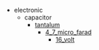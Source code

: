 * electronic
  * capacitor
    * [tantalum](electronic/capacitor/tantalum)
      * [4_7_micro_farad](electronic/capacitor/tantalum/4_7_micro_farad)
        * [16_volt](16_volt)
